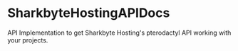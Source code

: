 # SharkbyteHostingAPIDocs
API Implementation to get Sharkbyte Hosting's pterodactyl API working with your projects.
